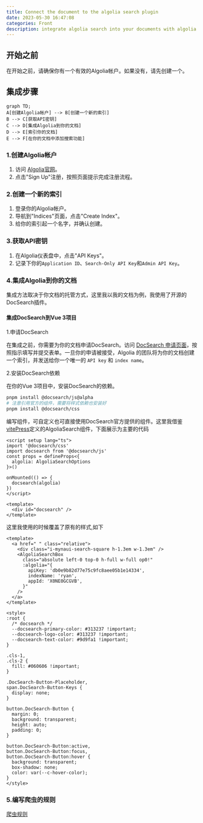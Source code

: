 ```yaml
---
title: Connect the document to the algolia search plugin
date: 2023-05-30 16:47:08
categories: Front
description: integrate algolia search into your documents with algolia you can provide powerful search capabilities for your documents or websites
---
```


## 开始之前

在开始之前，请确保你有一个有效的Algolia帐户。如果没有，请先创建一个。

## 集成步骤

```mermaid
graph TD;
A[创建Algolia帐户] --> B[创建一个新的索引]
B --> C[获取API密钥]
C --> D[集成Algolia到你的文档]
D --> E[索引你的文档]
E --> F[在你的文档中添加搜索功能]
```

### 1.创建Algolia帐户

1. 访问 [Algolia官网](https://www.algolia.com/)。
2. 点击"Sign Up"注册，按照页面提示完成注册流程。

### 2.创建一个新的索引

1. 登录你的Algolia帐户。
2. 导航到"Indices"页面，点击"Create Index"。
3. 给你的索引起一个名字，并确认创建。

### 3.获取API密钥

1. 在Algolia仪表盘中，点击"API Keys"。
2. 记录下你的`Application ID`、`Search-Only API Key`和`Admin API Key`。

### 4.集成Algolia到你的文档

集成方法取决于你文档的托管方式，这里我以我的文档为例，我使用了开源的DocSearch插件。

#### 集成DocSearch到Vue 3项目

1.申请DocSearch

在集成之前，你需要为你的文档申请DocSearch。访问 [DocSearch 申请页面](https://docsearch.algolia.com/apply/)，按照指示填写并提交表单。一旦你的申请被接受，Algolia 的团队将为你的文档创建一个索引，并发送给你一个唯一的 `API key` 和 `index name`。

2.安装DocSearch依赖

在你的Vue 3项目中，安装DocSearch的依赖。

```bash
pnpm install @docsearch/js@alpha
# 注意引用官方的组件，需要将样式依赖也安装好
pnpm install @docsearch/css
```

编写组件，可自定义也可直接使用DocSearch官方提供的组件。这里我借鉴[vitePress](https://github.com/vuejs/vitepress/blob/main/src/client/theme-default/components/VPAlgoliaSearchBox.vue)定义的AlgoliaSearch组件，下面展示为主要的代码

```vue
<script setup lang="ts">
import '@docsearch/css'
import docsearch from '@docsearch/js'
const props = defineProps<{
  algolia: AlgoliaSearchOptions
}>()

onMounted(() => {
  docsearch(algolia)
})
</script>

<template>
  <div id="docsearch" />
</template>
```

这里我使用的时候覆盖了原有的样式,如下

```vue
<template>
  <a href=" " class="relative">
    <div class="i-mynaui-search-square h-1.3em w-1.3em" />
    <AlgoliaSearchBox
      class="absolute left-0 top-0 h-full w-full op0!"
      :algolia="{
        apiKey: 'db0e9b82d77e75c9fc8aee05b1e14334',
        indexName: 'ryan',
        appId: 'X0NE0GCGVB',
      }"
    />
  </a>
</template>

<style>
:root {
  /* docsearch */
  --docsearch-primary-color: #313237 !important;
  --docsearch-logo-color: #313237 !important;
  --docsearch-text-color: #9d9fa1 !important;
}

.cls-1,
.cls-2 {
  fill: #060606 !important;
}

.DocSearch-Button-Placeholder,
span.DocSearch-Button-Keys {
  display: none;
}

button.DocSearch-Button {
  margin: 0;
  background: transparent;
  height: auto;
  padding: 0;
}

button.DocSearch-Button:active,
button.DocSearch-Button:focus,
button.DocSearch-Button:hover {
  background: transparent;
  box-shadow: none;
  color: var(--c-hover-color);
}
</style>
```

### 5.编写爬虫的规则

[爬虫规则](https://github.com/ryanuo/docs-crawler)
